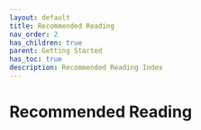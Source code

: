 ```yaml
---
layout: default
title: Recommended Reading
nav_order: 2
has_children: true
parent: Getting Started
has_toc: true
description: Recommended Reading Index
---
```


# Recommended Reading

